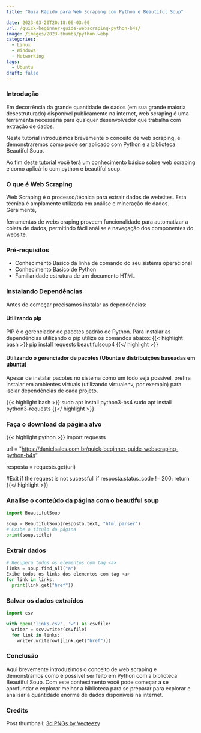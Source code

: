```yaml
---
title: "Guia Rápido para Web Scraping com Python e Beautiful Soup"

date: 2023-03-20T20:18:06-03:00
url: /quick-beginner-guide-webscraping-python-b4s/
image: /images/2023-thumbs/python.webp
categories:
  - Linux
  - Windows
  - Networking
tags:
  - Ubuntu
draft: false
---
```


### Introdução
Em decorrência da grande quantidade de dados (em sua grande maioria desestruturado) disponível publicamente na internet, web scraping é uma 
ferramenta necessária para qualquer desenvolvedor que trabalha com extração de dados.

Neste tutorial introduzimos brevemente o conceito de web scraping, e demonstraremos como pode ser aplicado com Python e a biblioteca Beautiful
Soup.

Ao fim deste tutorial você terá um conhecimento básico sobre web scraping e como aplicá-lo com python e beautiful soup.

### O que é Web Scraping
Web Scraping é o processo/técnica para extrair dados de websites. Esta técnica é amplamente utilizada em análise e mineração de dados. Geralmente,

ferramentas de webs craping proveem funcionalidade para automatizar a coleta de dados, permitindo fácil análise e navegação dos componentes do website.

### Pré-requisitos
* Conhecimento Básico da linha de comando do seu sistema operacional
* Conhecimento Básico de Python
* Familiaridade estrutura de um documento HTML

### Instalando Dependências
Antes de começar precisamos instalar as dependências:
#### Utilizando pip
PIP é o gerenciador de pacotes padrão de Python. Para instalar as dependências utilizando o pip utilize os comandos abaixo:
{{< highlight bash >}}
pip install requests beautifulsoup4
{{</ highlight >}}
#### Utilizando o gerenciador de pacotes (Ubuntu e distribuições baseadas em ubuntu)
Apesar de instalar pacotes no sistema como um todo seja possível, prefira instalar em ambientes virtuais (utilizando virtualenv, por exemplo) para isolar
dependências de cada projeto.

{{< highlight bash >}}
sudo apt install python3-bs4
sudo apt install python3-requests
{{</ highlight >}}

### Faça o download da página alvo
{{< highlight python >}}
import requests

url = "https://danielsales.com.br/quick-beginner-guide-webscraping-python-b4s"

resposta = requests.get(url)

#Exit if the request is not sucessfull
if resposta.status_code != 200:
  return
{{</ highlight >}}

### Analise o conteúdo da página com o beautiful soup
```Python
import BeautifulSoup

soup = BeautifulSoup(resposta.text, "html.parser")
# Exibe o título da página
print(soup.title)
```

### Extrair dados

```Python
# Recupera todos os elementos com tag <a>
links = soup.find_all("a")
Exibe todos os links dos elementos com tag <a>
for link in links:
  print(link.get("href"))
```

### Salvar os dados extraídos
```Python
import csv

with open('links.csv', 'w') as csvfile:
  writer = scv.writer(csvfile)
  for link in links:
    writer.writerow([link.get("href")])
```

### Conclusão
Aqui brevemente introduzimos o conceito de web scraping e demonstramos como é possível ser feito em Python com a biblioteca Beautiful Soup. Com este conhecimento você pode começar
a se aprofundar e explorar melhor a biblioteca para se preparar para explorar e analisar a quantidade enorme de dados disponíveis na internet.

### Credits
Post thumbnail: <a href="https://www.vecteezy.com/free-png/3d">3d PNGs by Vecteezy</a>
